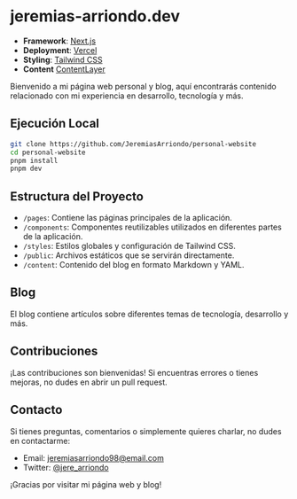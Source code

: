# jeremias-arriondo.dev

- **Framework**: [Next.js](https://nextjs.org/)
- **Deployment**: [Vercel](https://vercel.com)
- **Styling**: [Tailwind CSS](https://tailwindcss.com)
- **Content** [ContentLayer](https://contentlayer.io)

Bienvenido a mi página web personal y blog, aquí encontrarás contenido relacionado con mi experiencia en desarrollo, tecnología y más.

## Ejecución Local

```bash
git clone https://github.com/JeremiasArriondo/personal-website
cd personal-website
pnpm install
pnpm dev
```

## Estructura del Proyecto

- `/pages`: Contiene las páginas principales de la aplicación.
- `/components`: Componentes reutilizables utilizados en diferentes partes de la aplicación.
- `/styles`: Estilos globales y configuración de Tailwind CSS.
- `/public`: Archivos estáticos que se servirán directamente.
- `/content`: Contenido del blog en formato Markdown y YAML.

## Blog

El blog contiene artículos sobre diferentes temas de tecnología, desarrollo y más.

## Contribuciones

¡Las contribuciones son bienvenidas! Si encuentras errores o tienes mejoras, no dudes en abrir un pull request.

## Contacto

Si tienes preguntas, comentarios o simplemente quieres charlar, no dudes en contactarme:

- Email: [jeremiasarriondo98@email.com](mailto:tu@email.com)
- Twitter: [@jere_arriondo](https://twitter.com/jere_arriondo)

¡Gracias por visitar mi página web y blog!
